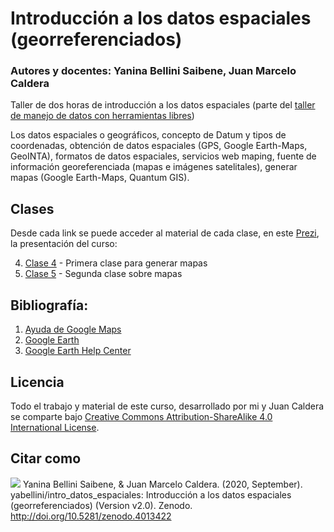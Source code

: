 # Introducción a los datos espaciales (georreferenciados)
### Autores y docentes: Yanina Bellini Saibene, Juan Marcelo Caldera

Taller de dos horas de introducción a los datos espaciales (parte del [taller de manejo de datos con herramientas libres](https://github.com/yabellini/TallerManejoDeDatos))

Los datos espaciales o geográficos, concepto de Datum y tipos de coordenadas, obtención de datos espaciales (GPS, Google Earth-Maps, GeoINTA), formatos de datos espaciales, servicios web maping, fuente de información georeferenciada (mapas e imágenes satelitales), generar mapas (Google Earth-Maps, Quantum GIS).

## Clases

Desde cada link se puede acceder al material de cada clase, en este [Prezi](https://prezi.com/490kbwfqfjfc/presentacion-del-taller-de-manejo-de-datos/), la presentación del curso:

4. [Clase 4](https://github.com/yabellini/intro_datos_espaciales/blob/master/clase4.md) - Primera clase para generar mapas
5. [Clase 5](https://github.com/yabellini/intro_datos_espaciales/blob/master/clase5.md) - Segunda clase sobre mapas

## Bibliografía:

1.	[Ayuda de Google Maps](https://support.google.com/maps/?hl=es#topic=3092425) 
2.	[Google Earth](http://www.google.com/earth/learn/)
3.	[Google Earth Help Center](https://support.google.com/earth/?hl=en#topic=4363013) 

## Licencia
 Todo el trabajo y material de este curso, desarrollado por mi y Juan Caldera se comparte bajo [Creative Commons Attribution-ShareAlike 4.0 International License](https://creativecommons.org/licenses/by-sa/4.0/deed.es_ES).
 
## Citar como
![](https://zenodo.org/badge/DOI/10.5281/zenodo.4013422.svg)
Yanina Bellini Saibene, & Juan Marcelo Caldera. (2020, September). yabellini/intro_datos_espaciales: Introducción a los datos espaciales (georreferenciados) (Version v2.0). Zenodo. http://doi.org/10.5281/zenodo.4013422
